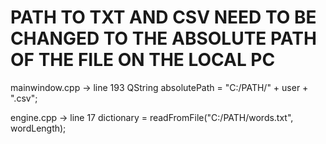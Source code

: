 # PATH TO TXT AND CSV NEED TO BE CHANGED TO THE ABSOLUTE PATH OF THE FILE ON THE LOCAL PC

mainwindow.cpp -> line 193
QString absolutePath = "C:/PATH/" + user + ".csv";

engine.cpp -> line 17
dictionary = readFromFile("C:/PATH/words.txt", wordLength);
